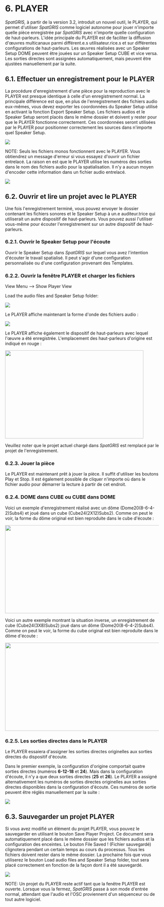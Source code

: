 # 6. PLAYER

*SpatGRIS,* à partir de la version 3.2, introduit un nouvel outil, le
PLAYER, qui permet d'utiliser *SpatGRIS* comme logiciel autonome pour
jouer n'importe quelle pièce enregistrée par *SpatGRIS* avec n'importe
quelle configuration de haut-parleurs. L'idée principale du PLAYER est
de faciliter la diffusion d'œuvres multicanaux parmi différent.e.s
utilisateur.rice.s et sur différentes configurations de haut-parleurs.
Les œuvres réalisées avec un Speaker Setup DOME peuvent être jouées sur
un Speaker Setup CUBE et vice versa. Les sorties directes sont assignées
automatiquement, mais peuvent être ajustées manuellement par la suite.

## 6.1. Effectuer un enregistrement pour le PLAYER

La procédure d'enregistrement d'une pièce pour la reproduction avec le
PLAYER est presque identique à celle d'un enregistrement normal. La
principale différence est que, en plus de l'enregistrement des fichiers
audio eux-mêmes, vous devez exporter les coordonnées du Speaker Setup
utilisé en activant la fonction Export Speaker Setup. Les fichiers
audios et le Speaker Setup seront placés dans le même dossier et doivent
y rester pour que le PLAYER fonctionne correctement. Ces coordonnées
seront utilisées par le PLAYER pour positionner correctement les sources
dans n'importe quel Speaker Setup.

<img src="./media-fr/media/image85.jpg"
 />

NOTE: Seuls les fichiers monos fonctionnent avec le PLAYER. Vous
obtiendrez un message d'erreur si vous essayez d'ouvrir un fichier
entrelacé. La raison en est que le PLAYER utilise les numéros des
sorties dans le nom des fichiers audio pour la spatialisation. Il n'y a
aucun moyen d'encoder cette information dans un fichier audio entrelacé.

<img src="./media-fr/media/image86.jpg"
 />

## 6.2. Ouvrir et lire un projet avec le PLAYER

Une fois l'enregistrement terminé, vous pouvez envoyer le dossier
contenant les fichiers sonores et le Speaker Setup à un.e auditeur.trice
qui utiliserait un autre dispositif de haut-parleurs. Vous pouvez aussi
l'utiliser vous-même pour écouter l'enregistrement sur un autre
dispositif de haut-parleurs.

### 6.2.1. Ouvrir le Speaker Setup pour l'écoute

Ouvrir le Speaker Setup dans *SpatGRIS* sur lequel vous avez l'intention
d'écouter le travail spatialisé. Il peut s'agir d'une configuration
personnalisée ou d'une configuration provenant des Templates.

### 6.2.2. Ouvrir la fenêtre PLAYER et charger les fichiers

View Menu —\> Show Player View

Load the audio files and Speaker Setup folder:

<img src="./media-fr/media/image87.jpg"
 />

Le PLAYER affiche maintenant la forme d'onde des fichiers audio :

<img src="./media-fr/media/image88.jpg"
 />

Le PLAYER affiche également le dispositif de haut-parleurs avec lequel
l'œuvre a été enregistrée. L'emplacement des haut-parleurs d'origine est
indiqué en rouge :

<img src="./media-fr/media/image89.jpg"
style="width:4.71429in;height:3in" />

Veuillez noter que le projet actuel chargé dans *SpatGRIS* est remplacé
par le projet de l'enregistrement.

### 6.2.3. Jouer la pièce

Le PLAYER est maintenant prêt à jouer la pièce. Il suffit d'utiliser les
boutons Play et Stop. Il est également possible de cliquer n'importe où
dans le fichier audio pour démarrer la lecture à partir de cet endroit.

### 6.2.4. DOME dans CUBE ou CUBE dans DOME

Voici un exemple d'enregistrement réalisé avec un dôme
(Dome20(8-6-4-2)Subs4) et joué dans un cube (Cube24(2X12)Subs2). Comme
on peut le voir, la forme du dôme original est bien reproduite dans le
cube d'écoute :

<img src="./media-fr/media/image90.jpg"
style="width:5.5in;height:3in" />

Voici un autre exemple montrant la situation inverse, un enregistrement
de cube (Cube24(3X8)Subs2) joué dans un dôme (Dome20(8-6-4-2)Subs4).
Comme on peut le voir, la forme du cube original est bien reproduite
dans le dôme d'écoute :

<img src="./media-fr/media/image91.jpg"
style="width:5.5in;height:3in" />

### 6.2.5. Les sorties directes dans le PLAYER

Le PLAYER essaiera d'assigner les sorties directes originelles aux
sorties directes du dispositif d'écoute.

Dans le premier exemple, la configuration d'origine comportait quatre
sorties directes (numéros **6-12-18** et **24**). Mais dans la
configuration d'écoute, il n'y a que deux sorties directes (**25** et
**26**). Le PLAYER a assigné alternativement les numéros de sorties
directes originelles aux sorties directes disponibles dans la
configuration d'écoute. Ces numéros de sortie peuvent être réglés
manuellement par la suite :

<img src="./media-fr/media/image92.jpg"
 />

## 6.3. Sauvegarder un projet PLAYER

Si vous avez modifié un élément du projet PLAYER, vous pouvez le
sauvegarder en utilisant le bouton Save Player Project. Ce document sera
automatiquement placé dans le même dossier que les fichiers audios et la
configuration des enceintes. Le bouton File Saved ! (Fichier sauvegardé)
clignotera pendant un certain temps au cours du processus. Tous les
fichiers doivent rester dans le même dossier. La prochaine fois que vous
utiliserez le bouton Load audio files and Speaker Setup folder, tout
sera placé correctement en fonction de la façon dont il a été
sauvegardé.

<img src="./media-fr/media/image93.jpg"
 />

NOTE: Un projet du PLAYER reste actif tant que la fenêtre PLAYER est
ouverte. Lorsque vous la fermez, *SpatGRIS* passe à son mode d'entrée
normal, attendant que l'audio et l'OSC proviennent d'un séquenceur ou de
tout autre logiciel.
